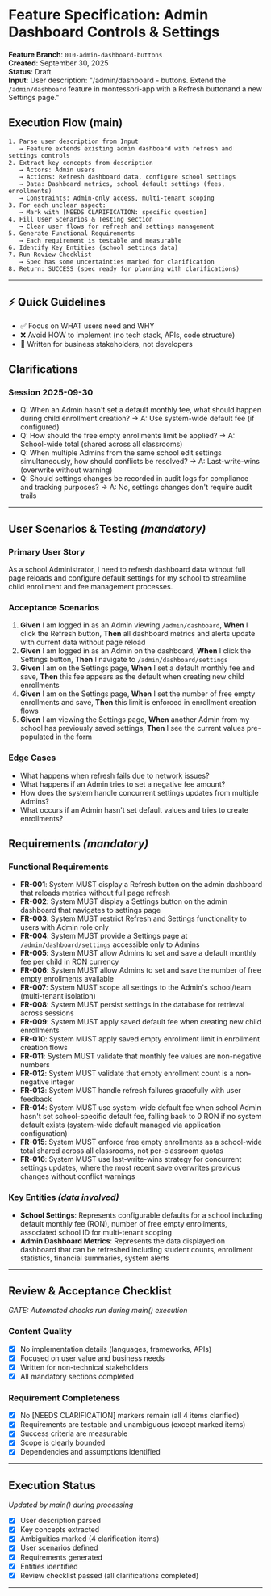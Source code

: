# Feature Specification: Admin Dashboard Controls & Settings

**Feature Branch**: `010-admin-dashboard-buttons`  
**Created**: September 30, 2025  
**Status**: Draft  
**Input**: User description: "/admin/dashboard - buttons. Extend the `/admin/dashboard` feature in montessori-app with a Refresh buttonand a new Settings page."

## Execution Flow (main)
```
1. Parse user description from Input
   → Feature extends existing admin dashboard with refresh and settings controls
2. Extract key concepts from description
   → Actors: Admin users
   → Actions: Refresh dashboard data, configure school settings
   → Data: Dashboard metrics, school default settings (fees, enrollments)
   → Constraints: Admin-only access, multi-tenant scoping
3. For each unclear aspect:
   → Mark with [NEEDS CLARIFICATION: specific question]
4. Fill User Scenarios & Testing section
   → Clear user flows for refresh and settings management
5. Generate Functional Requirements
   → Each requirement is testable and measurable
6. Identify Key Entities (school settings data)
7. Run Review Checklist
   → Spec has some uncertainties marked for clarification
8. Return: SUCCESS (spec ready for planning with clarifications)
```

---

## ⚡ Quick Guidelines
- ✅ Focus on WHAT users need and WHY
- ❌ Avoid HOW to implement (no tech stack, APIs, code structure)
- 👥 Written for business stakeholders, not developers

## Clarifications

### Session 2025-09-30
- Q: When an Admin hasn't set a default monthly fee, what should happen during child enrollment creation? → A: Use system-wide default fee (if configured)
- Q: How should the free empty enrollments limit be applied? → A: School-wide total (shared across all classrooms)
- Q: When multiple Admins from the same school edit settings simultaneously, how should conflicts be resolved? → A: Last-write-wins (overwrite without warning)
- Q: Should settings changes be recorded in audit logs for compliance and tracking purposes? → A: No, settings changes don't require audit trails

---

## User Scenarios & Testing *(mandatory)*

### Primary User Story
As a school Administrator, I need to refresh dashboard data without full page reloads and configure default settings for my school to streamline child enrollment and fee management processes.

### Acceptance Scenarios
1. **Given** I am logged in as an Admin viewing `/admin/dashboard`, **When** I click the Refresh button, **Then** all dashboard metrics and alerts update with current data without page reload
2. **Given** I am logged in as an Admin on the dashboard, **When** I click the Settings button, **Then** I navigate to `/admin/dashboard/settings`
3. **Given** I am on the Settings page, **When** I set a default monthly fee and save, **Then** this fee appears as the default when creating new child enrollments
4. **Given** I am on the Settings page, **When** I set the number of free empty enrollments and save, **Then** this limit is enforced in enrollment creation flows
5. **Given** I am viewing the Settings page, **When** another Admin from my school has previously saved settings, **Then** I see the current values pre-populated in the form

### Edge Cases
- What happens when refresh fails due to network issues?
- What happens if an Admin tries to set a negative fee amount?
- How does the system handle concurrent settings updates from multiple Admins?
- What occurs if an Admin hasn't set default values and tries to create enrollments?

## Requirements *(mandatory)*

### Functional Requirements
- **FR-001**: System MUST display a Refresh button on the admin dashboard that reloads metrics without full page refresh
- **FR-002**: System MUST display a Settings button on the admin dashboard that navigates to settings page
- **FR-003**: System MUST restrict Refresh and Settings functionality to users with Admin role only
- **FR-004**: System MUST provide a Settings page at `/admin/dashboard/settings` accessible only to Admins
- **FR-005**: System MUST allow Admins to set and save a default monthly fee per child in RON currency
- **FR-006**: System MUST allow Admins to set and save the number of free empty enrollments available
- **FR-007**: System MUST scope all settings to the Admin's school/team (multi-tenant isolation)
- **FR-008**: System MUST persist settings in the database for retrieval across sessions
- **FR-009**: System MUST apply saved default fee when creating new child enrollments
- **FR-010**: System MUST apply saved empty enrollment limit in enrollment creation flows
- **FR-011**: System MUST validate that monthly fee values are non-negative numbers
- **FR-012**: System MUST validate that empty enrollment count is a non-negative integer
- **FR-013**: System MUST handle refresh failures gracefully with user feedback
- **FR-014**: System MUST use system-wide default fee when school Admin hasn't set school-specific default fee, falling back to 0 RON if no system default exists (system-wide default managed via application configuration)
- **FR-015**: System MUST enforce free empty enrollments as a school-wide total shared across all classrooms, not per-classroom quotas
- **FR-016**: System MUST use last-write-wins strategy for concurrent settings updates, where the most recent save overwrites previous changes without conflict warnings


### Key Entities *(data involved)*
- **School Settings**: Represents configurable defaults for a school including default monthly fee (RON), number of free empty enrollments, associated school ID for multi-tenant scoping
- **Admin Dashboard Metrics**: Represents the data displayed on dashboard that can be refreshed including student counts, enrollment statistics, financial summaries, system alerts

---

## Review & Acceptance Checklist
*GATE: Automated checks run during main() execution*

### Content Quality
- [x] No implementation details (languages, frameworks, APIs)
- [x] Focused on user value and business needs
- [x] Written for non-technical stakeholders
- [x] All mandatory sections completed

### Requirement Completeness
- [x] No [NEEDS CLARIFICATION] markers remain (all 4 items clarified)
- [x] Requirements are testable and unambiguous (except marked items)
- [x] Success criteria are measurable
- [x] Scope is clearly bounded
- [x] Dependencies and assumptions identified

---

## Execution Status
*Updated by main() during processing*

- [x] User description parsed
- [x] Key concepts extracted
- [x] Ambiguities marked (4 clarification items)
- [x] User scenarios defined
- [x] Requirements generated
- [x] Entities identified
- [x] Review checklist passed (all clarifications completed)

---
